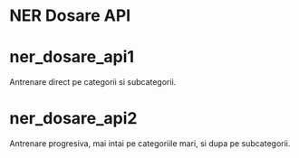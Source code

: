 # NER Dosare API

# ner_dosare_api1

Antrenare direct pe categorii si subcategorii.

# ner_dosare_api2
Antrenare progresiva, mai intai pe categoriile mari, si dupa pe subcategorii.